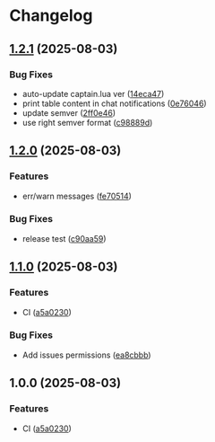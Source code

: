 # Changelog

## [1.2.1](https://github.com/sruon/captain/compare/v1.2.0...v1.2.1) (2025-08-03)


### Bug Fixes

* auto-update captain.lua ver ([14eca47](https://github.com/sruon/captain/commit/14eca47e55d44de5146d5d169a10c13572300efe))
* print table content in chat notifications ([0e76046](https://github.com/sruon/captain/commit/0e76046dab04216176777fb8b6ff57dc27a18426))
* update semver ([2ff0e46](https://github.com/sruon/captain/commit/2ff0e466ab29529354a28d842223f715dc1ae4be))
* use right semver format ([c98889d](https://github.com/sruon/captain/commit/c98889d59adde5d2d7f03eaf0e0cc789d94b4aa6))

## [1.2.0](https://github.com/sruon/captain/compare/v1.1.0...v1.2.0) (2025-08-03)


### Features

* err/warn messages ([fe70514](https://github.com/sruon/captain/commit/fe70514806710def2779945fc37fb4d5217e83a3))


### Bug Fixes

* release test ([c90aa59](https://github.com/sruon/captain/commit/c90aa59376b8c593a2fb5aaeb13e82c3f19d0f2a))

## [1.1.0](https://github.com/sruon/captain/compare/v1.0.0...v1.1.0) (2025-08-03)


### Features

* CI ([a5a0230](https://github.com/sruon/captain/commit/a5a0230978eed2a05e9ead886ecf0f0262ebabd7))


### Bug Fixes

* Add issues permissions ([ea8cbbb](https://github.com/sruon/captain/commit/ea8cbbb8a05493c663f4ee94ac23af2e083d2098))

## 1.0.0 (2025-08-03)


### Features

* CI ([a5a0230](https://github.com/sruon/captain/commit/a5a0230978eed2a05e9ead886ecf0f0262ebabd7))
